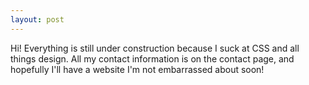 ```yaml
---
layout: post
---
```



Hi! Everything is still under construction because I suck at CSS and all things design. All my contact information is on the contact page, and hopefully I'll have a website I'm not embarrassed about soon!


